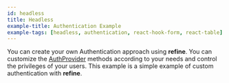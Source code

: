 ```yaml
---
id: headless
title: Headless
example-title: Authentication Example
example-tags: [headless, authentication, react-hook-form, react-table]
---
```


You can create your own Authentication approach using **refine**. You can customize the [AuthProvider](/docs/3.xx.xx/api-reference/core/providers/auth-provider/) methods according to your needs and control the privileges of your users. This example is a simple example of custom authentication with **refine**.

<CodeSandboxExample path="auth-headless" />
